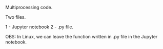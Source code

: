 Multiprocessing code.

Two files.

1 - Jupyter notebook
2 - .py file.


OBS: In Linux, we can leave the function written in .py file in the Jupyter notebook.

